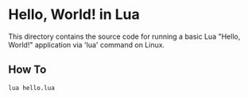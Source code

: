 # Hello, World! in Lua

This directory contains the source code for running a basic Lua "Hello, World!" application via 'lua' command on Linux.

How To
------

```sh
lua hello.lua
```

